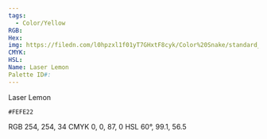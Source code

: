 ```yaml
---
tags:
  - Color/Yellow
RGB: 
Hex: 
img: https://filedn.com/l0hpzxl1f01yT7GHxtF8cyk/Color%20Snake/standard_csv_to_svg//FEFE22.svg
CMYK: 
HSL: 
Name: Laser Lemon
Palette ID#:
---
```

Laser Lemon
```palette
#FEFE22
```
RGB 254, 254, 34
CMYK	0, 0, 87, 0
HSL	60°, 99.1, 56.5